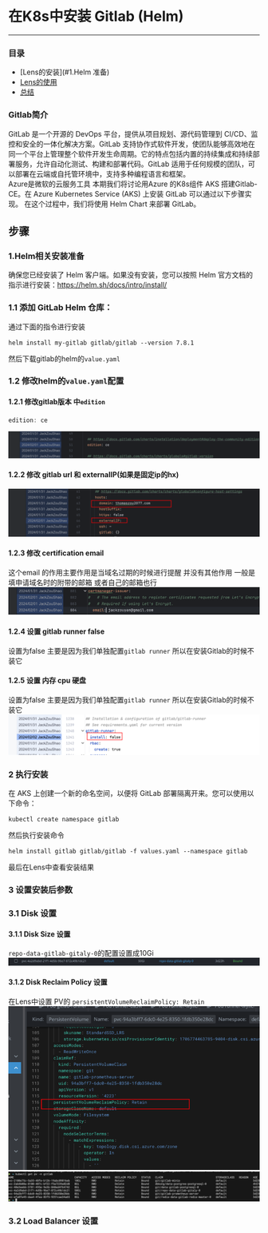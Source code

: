 # 在K8s中安装 Gitlab  (Helm)
---
### 目录
- [Lens的安装](#1.Helm 准备)
- [Lens的使用](#Lens的使用)
- [总结](#总结)
### Gitlab简介
GitLab 是一个开源的 DevOps 平台，提供从项目规划、源代码管理到 CI/CD、监控和安全的一体化解决方案。GitLab 支持协作式软件开发，使团队能够高效地在同一个平台上管理整个软件开发生命周期。它的特点包括内置的持续集成和持续部署服务，允许自动化测试、构建和部署代码。GitLab 适用于任何规模的团队，可以部署在云端或自托管环境中，支持多种编程语言和框架。  
Azure是微软的云服务工具 本期我们将讨论用Azure 的K8s组件 AKS 搭建Gitlab-CE。在 Azure Kubernetes Service (AKS) 上安装 GitLab 可以通过以下步骤实现。 在这个过程中，我们将使用 Helm Chart 来部署 GitLab。
## 步骤
### 1.Helm相关安装准备
确保您已经安装了 Helm 客户端。如果没有安装，您可以按照 Helm 官方文档的指示进行安装：https://helm.sh/docs/intro/install/
### 1.1 添加 GitLab Helm 仓库：
通过下面的指令进行安装
```
helm install my-gitlab gitlab/gitlab --version 7.8.1
```
然后下载gitlab的helm的`value.yaml`
### 1.2 修改helm的`value.yaml`配置
#### 1.2.1 修改gitlab版本 中`edition`
  ```javascript
  edition: ce
  ```
  ![img.png](img.png)

#### 1.2.2 修改 gitlab url 和 externalIP(如果是固定ip的hx)
  ![img.png](img_1.png)
#### 1.2.3 修改 certification email  
这个email 的作用主要作用是当域名过期的时候进行提醒 并没有其他作用 一般是填申请域名时的附带的邮箱 或者自己的邮箱也行
  ![img_2.png](img_2.png)
#### 1.2.4 设置 gitlab runner false
设置为false 主要是因为我们单独配置`gitlab runner` 所以在安装Gitlab的时候不装它
#### 1.2.5 设置 内存 cpu 硬盘
设置为false 主要是因为我们单独配置`gitlab runner` 所以在安装Gitlab的时候不装它
![img_3.png](img_3.png)
### 2 执行安装  
在 AKS 上创建一个新的命名空间，以便将 GitLab 部署隔离开来。您可以使用以下命令：
```shell
kubectl create namespace gitlab
```
然后执行安装命令
```shell
helm install gitlab gitlab/gitlab -f values.yaml --namespace gitlab
```
最后在Lens中查看安装结果
### 3 设置安装后参数
### 3.1 Disk 设置
#### 3.1.1 Disk Size 设置
`repo-data-gitlab-gitaly-0`的配置设置成10Gi
![img_6.png](img_6.png)
#### 3.1.2 Disk Reclaim Policy 设置
在Lens中设置 PV的 
`persistentVolumeReclaimPolicy: Retain`
![img_5.png](img_5.png)
![img_4.png](img_4.png)
### 3.2 Load Balancer 设置


